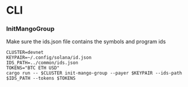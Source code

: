 # CLI
### InitMangoGroup
Make sure the ids.json file contains the symbols and program ids
```
CLUSTER=devnet
KEYPAIR=~/.config/solana/id.json
IDS_PATH=../common/ids.json
TOKENS="BTC ETH USD"
cargo run -- $CLUSTER init-mango-group --payer $KEYPAIR --ids-path $IDS_PATH --tokens $TOKENS
```
